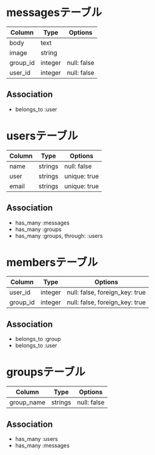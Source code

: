 # messagesテーブル

|Column|Type|Options|
|------|----|-------|
|body|text||
|image|string||
|group_id|integer|null: false|
|user_id|integer|null: false|

## Association
- belongs_to :user


# usersテーブル

|Column|Type|Options|
|------|----|-------|
|name|strings|null: false|
|user|strings|unique: true|
|email|strings|unique: true|

## Association
- has_many :messages
- has_many :groups
- has_many :groups, through: :users


# membersテーブル

|Column|Type|Options|
|------|----|-------|
|user_id|integer|null: false, foreign_key: true|
|group_id|integer|null: false, foreign_key: true|

## Association
- belongs_to :group
- belongs_to :user


# groupsテーブル

|Column|Type|Options|
|------|----|-------|
|group_name|strings|null: false|

## Association
- has_many :users
- has_many :messages



